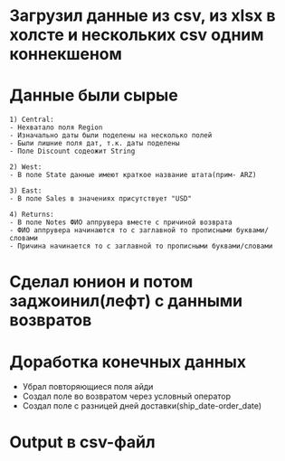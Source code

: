 

# Загрузил данные из csv, из xlsx в холсте и нескольких csv одним коннекшеном


# Данные были сырые
	1) Central:
	- Нехватало поля Region
	- Изначально даты были поделены на несколько полей
	- Были лишние поля дат, т.к. даты поделены
	- Поле Discount содеожит String

	2) West:
	- В поле State данные имеют краткое название штата(прим- ARZ)

	3) East:
	- В поле Sales в значениях присутствует "USD"

	4) Returns:
	- В поле Notes ФИО аппрувера вместе с причиной возврата
	- ФИО аппрувера начинаются то с заглавной то прописными буквами/словами
	- Причина начинается то с заглавной то прописными буквами/словами


# Сделал юнион и потом заджоинил(лефт) с данными возвратов


# Доработка конечных данных
- Убрал повторяющиеся поля айди
- Создал поле во возвратом через условный оператор
- Создал поле с разницей дней доставки(ship_date-order_date)


# Output в csv-файл

